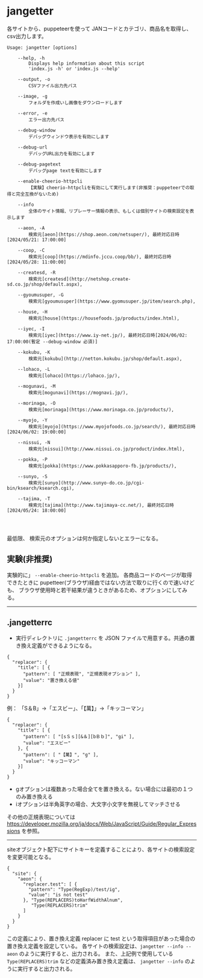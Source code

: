 # jangetter

各サイトから、puppeteerを使って JANコードとカテゴリ、商品名を取得し、csv出力します。

```
Usage: jangetter [options]

	--help, -h
		Displays help information about this script
		'index.js -h' or 'index.js --help'

	--output, -o
		CSVファイル出力先パス

	--image, -g
		フォルダを作成いし画像をダウンロードします

	--error, -e
		エラー出力先パス

	--debug-window
		デバッグウィンドウ表示を有効にします

	--debug-url
		デバッグURL出力を有効にします

	--debug-pagetext
		デバッグpage textを有効にします

	--enable-cheerio-httpcli
		【実験】cheerio-httpcliを有効にして実行します(非推奨：puppeteerでの取得と完全互換がないため)

	--info
        全体のサイト情報、リプレーサー情報の表示、もしくは個別サイトの検索設定を表示します

	--aeon, -A
		検索元[aeon](https://shop.aeon.com/netsuper/), 最終対応日時[2024/05/21: 17:00:00]

	--coop, -C
		検索元[coop](https://mdinfo.jccu.coop/bb/), 最終対応日時[2024/05/28: 11:00:00]

	--createsd, -R
		検索元[createsd](http://netshop.create-sd.co.jp/shop/default.aspx),

	--gyoumusuper, -G
		検索元[gyoumusuper](https://www.gyomusuper.jp/item/search.php),

	--house, -H
		検索元[house](https://housefoods.jp/products/index.html),

	--iyec, -I
		検索元[iyec](https://www.iy-net.jp/), 最終対応日時[2024/06/02: 17:00:00(暫定 --debug-window 必須)]

	--kokubu, -K
		検索元[kokubu](http://netton.kokubu.jp/shop/default.aspx),

	--lohaco, -L
		検索元[lohaco](https://lohaco.jp/),

	--mogunavi, -M
		検索元[mogunavi](https://mognavi.jp/),

	--morinaga, -O
		検索元[morinaga](https://www.morinaga.co.jp/products/),

	--myojo, -Y
		検索元[myojo](https://www.myojofoods.co.jp/search/), 最終対応日時[2024/06/02: 19:00:00]

	--nissui, -N
		検索元[nissui](http://www.nissui.co.jp/product/index.html),

	--pokka, -P
		検索元[pokka](https://www.pokkasapporo-fb.jp/products/),

	--sunyo, -S
		検索元[sunyo](http://www.sunyo-do.co.jp/cgi-bin/ksearch/ksearch.cgi),

	--tajima, -T
		検索元[tajima](http://www.tajimaya-cc.net/), 最終対応日時[2024/05/24: 18:00:00]




```


最低限、 検索元のオプションは何か指定しないとエラーになる。

## 実験(非推奨)

実験的に」 ```--enable-cheerio-httpcli``` を追加。
各商品コードのページが取得できたときに pupetteer(ブラウザ)経由ではない方法で取りに行くので速いけども、
ブラウザ使用時と若干結果が違うときがあるため、オプションにしてみる。    

---

## .jangetterrc

- 実行ディレクトリに ```.jangetterrc``` を JSON ファイルで用意する。共通の置き換え定義ができるようになる。

```
{
  "replacer": {
    "title": [ {
      "pattern": [ "正規表現", "正規表現オプション" ],
      "value": "置き換える値"
    }]
  }
}
```

例： 「S＆B」→「エスビー」、「【萬】」→「キッコーマン」

```
{
  "replacer": {
    "title": [ {
      "pattern": [ "[sＳｓ][&＆][bＢｂ]", "gi" ],
      "value": "エスビー"
    }, {
      "pattern": [ "【萬】", "g" ],
      "value": "キッコーマン"
    }]
  }
}
```

- gオプションは複数あった場合全てを置き換える。ない場合には最初の１つのみ置き換える
- iオプションは半角英字の場合、大文字小文字を無視してマッチさせる

その他の正規表現については
https://developer.mozilla.org/ja/docs/Web/JavaScript/Guide/Regular_Expressions
を参照。

---

siteオブジェクト配下にサイトキーを定義することにより、各サイトの検索設定を変更可能となる。

```
{
  "site": {
    "aeon": {
      "replacer.test": [ {
        "pattern": "Type(RegExp)/test/ig",
        "value": "is not test"
      }, "Type(REPLACERS)toHarfWidthAlnum",
         "Type(REPLACERS)trim"
      ]
    }
  }
}
```

この定義により、置き換え定義 replacer に test という取得項目があった場合の置き換え定義を設定している。
各サイトの検索設定は、`jangetter --info --aeon` のように実行すると、出力される。
また、上記例で使用している `Type(REPLACERS)trim` などの定義済み置き換え定義は、
`jangetter --info` のように実行すると出力される。